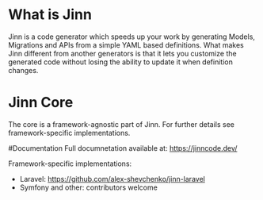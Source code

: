 # What is Jinn

Jinn is a code generator which speeds up your work by generating Models, Migrations and APIs from a simple YAML based definitions. What makes Jinn different from another generators is that it lets you customize the generated code without losing the ability to update it when definition changes.

# Jinn Core

The core is a framework-agnostic part of Jinn. For further details see framework-specific implementations.

#Documentation
Full documnetation available at: https://jinncode.dev/

Framework-specific implementations:
* Laravel: https://github.com/alex-shevchenko/jinn-laravel
* Symfony and other: contributors welcome 
